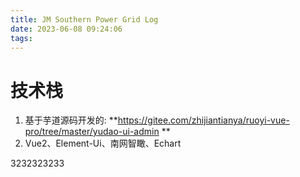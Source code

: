 ```yaml
---
title: JM Southern Power Grid Log
date: 2023-06-08 09:24:06
tags:
---
```


# 技术栈
1. 基于芋道源码开发的: **https://gitee.com/zhijiantianya/ruoyi-vue-pro/tree/master/yudao-ui-admin **  
2. Vue2、Element-Ui、南网智瞰、Echart

3232323233